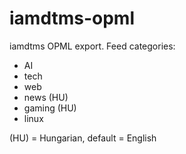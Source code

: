 # iamdtms-opml
iamdtms OPML export. 
Feed categories:

- AI
- tech
- web
- news (HU)
- gaming (HU)
- linux

(HU) = Hungarian,
default = English
